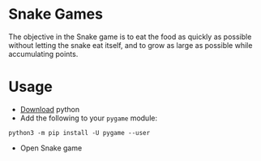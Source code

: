 # Snake Games
The objective in the Snake game is to eat the food as quickly as possible without letting the snake eat itself, and to grow as large as possible while accumulating points.

# Usage
* [Download](https://www.python.org/downloads/) python 
* Add the following to your `pygame` module:

```
python3 -m pip install -U pygame --user
```
* Open Snake game
